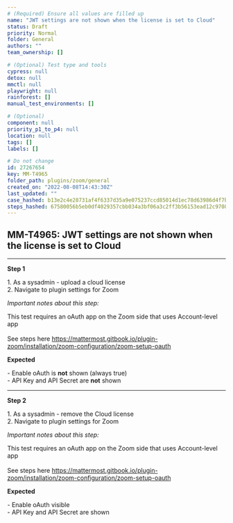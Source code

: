 ```yaml
---
# (Required) Ensure all values are filled up
name: "JWT settings are not shown when the license is set to Cloud"
status: Draft
priority: Normal
folder: General
authors: ""
team_ownership: []

# (Optional) Test type and tools
cypress: null
detox: null
mmctl: null
playwright: null
rainforest: []
manual_test_environments: []

# (Optional)
component: null
priority_p1_to_p4: null
location: null
tags: []
labels: []

# Do not change
id: 27267654
key: MM-T4965
folder_path: plugins/zoom/general
created_on: "2022-08-08T14:43:30Z"
last_updated: ""
case_hashed: b13e2c4e28731af4f6337d35a9e075237ccd85014d1ec78d63986d4f7b70a0bbdc87171ed93f2e0461a398d7293ddd10
steps_hashed: 67580056b5eb0df4029357cbb034a3bf06a3c2ff3b56153ead12c970838df917385952d0e2ada8a090057e09f7d1b7be
---
```


## MM-T4965: JWT settings are not shown when the license is set to Cloud

---

**Step 1**

1\. As a sysadmin - upload a cloud license\
2\. Navigate to plugin settings for Zoom

_Important notes about this step:_

This test requires an oAuth app on the Zoom side that uses Account-level app\
\
See steps here <https://mattermost.gitbook.io/plugin-zoom/installation/zoom-configuration/zoom-setup-oauth>

**Expected**

\- Enable oAuth is **not** shown (always true)\
\- API Key and API Secret are **not** shown

---

**Step 2**

1\. As a sysadmin - remove the Cloud license\
2\. Navigate to plugin settings for Zoom

_Important notes about this step:_

This test requires an oAuth app on the Zoom side that uses Account-level app\
\
See steps here <https://mattermost.gitbook.io/plugin-zoom/installation/zoom-configuration/zoom-setup-oauth>

**Expected**

\- Enable oAuth visible\
\- API Key and API Secret are shown
